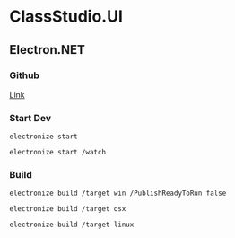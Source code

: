 # ClassStudio.UI

## Electron.NET

### Github

[Link](https://github.com/ElectronNET/Electron.NET)

### Start Dev

```
electronize start

electronize start /watch
```

### Build

```
electronize build /target win /PublishReadyToRun false

electronize build /target osx

electronize build /target linux
```
